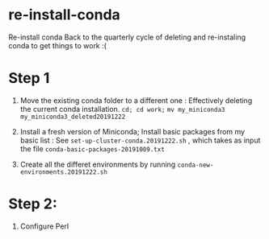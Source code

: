 # re-install-conda
Re-install conda
Back to the quarterly cycle of deleting and re-instaling conda to get things to work :(

# Step 1
1. Move the existing conda folder to a different one : Effectively deleting the current conda installation.
`cd; cd work;`
`mv my_miniconda3 my_miniconda3_deleted20191222`

2. Install a fresh version of Miniconda; Install basic packages from my basic list : See `set-up-cluster-conda.20191222.sh` , which takes as input the file `conda-basic-packages-20191009.txt`
3. Create all the differet environments by running `conda-new-environments.20191222.sh`

# Step 2: 
1. Configure Perl

